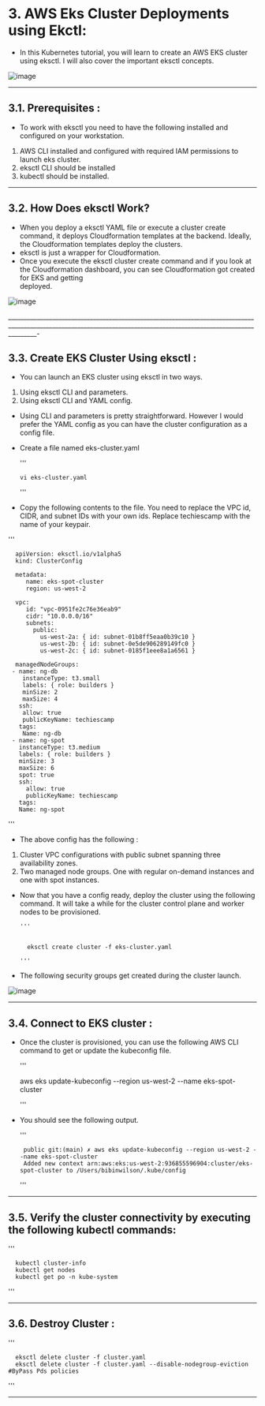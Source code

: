 
# 3. AWS Eks Cluster Deployments using  Ekctl:

+ In this Kubernetes tutorial, you will learn to create an AWS EKS cluster using eksctl. I will also cover the important eksctl concepts.

![image](https://user-images.githubusercontent.com/105772882/227536535-43623f0d-3b7f-4579-9e5f-d547d3ac4b67.png)

_____________________________________________________________________________________________________________________________________________________________________

## 3.1. Prerequisites :

+ To work with eksctl you need to have the following installed and configured on your workstation.
1. AWS CLI installed and configured with required IAM permissions to launch eks cluster.
2. eksctl CLI should be installed
3. kubectl should be installed.

_____________________________________________________________________________________________________________________________________________________________________

## 3.2. How Does eksctl Work?

+ When you deploy a eksctl YAML file or execute a cluster create command, it deploys Cloudformation templates at the backend. Ideally, the Cloudformation templates       deploy the clusters.
+ eksctl is just a wrapper for Cloudformation.
+ Once you execute the eksctl cluster create command and if you look at the Cloudformation dashboard, you can see Cloudformation got created for EKS and getting       
  deployed.

![image](https://user-images.githubusercontent.com/105772882/227537366-d713f91a-3404-4238-9c9a-b6623eac13aa.png)

_____________________________________________________________________________________________________________________________________________________________________-

## 3.3. Create EKS Cluster Using eksctl :

+ You can launch an EKS cluster using eksctl in two ways.
1. Using eksctl CLI and parameters.
2. Using eksctl CLI and YAML config.

+ Using CLI and parameters is pretty straightforward. However I would prefer the YAML config as you can have the cluster configuration as a config file.
+ Create a file named eks-cluster.yaml

    '''
      
      vi eks-cluster.yaml 
    '''
+ Copy the following contents to the file. You need to replace the VPC id, CIDR, and subnet IDs with your own ids. Replace techiescamp with the name of your           keypair.

 
 '''

      apiVersion: eksctl.io/v1alpha5
      kind: ClusterConfig

      metadata:
         name: eks-spot-cluster
         region: us-west-2

      vpc:
         id: "vpc-0951fe2c76e36eab9"
         cidr: "10.0.0.0/16"
         subnets:
           public:
             us-west-2a: { id: subnet-01b8ff5eaa0b39c10 }
             us-west-2b: { id: subnet-0e5de906289149fc0 }
             us-west-2c: { id: subnet-0185f1eee8a1a6561 }

      managedNodeGroups:
     - name: ng-db
        instanceType: t3.small
        labels: { role: builders }
        minSize: 2
        maxSize: 4
       ssh: 
        allow: true
        publicKeyName: techiescamp
       tags:
        Name: ng-db
     - name: ng-spot
       instanceType: t3.medium
       labels: { role: builders }
       minSize: 3
       maxSize: 6
       spot: true
       ssh: 
         allow: true
         publicKeyName: techiescamp
       tags:
       Name: ng-spot
	   
	   
 '''   

+ The above config has the following :
1. Cluster VPC configurations with public subnet spanning three availability zones.
2. Two managed node groups. One with regular on-demand instances and one with spot instances.

+ Now that you have a config ready, deploy the cluster using the following command. It will take a while for the cluster control plane and worker nodes to be provisioned.


      '''
	    
		
		eksctl create cluster -f eks-cluster.yaml
		
	  '''
	  
+ The following security groups get created during the cluster launch.

![image](https://user-images.githubusercontent.com/105772882/227540305-c8b6b60b-3ff3-447a-9333-e742e27aa3a8.png)

_____________________________________________________________________________________________________________________________________________________________________

## 3.4. Connect to EKS cluster :

+ Once the cluster is provisioned, you can use the following AWS CLI command to get or update the kubeconfig file.

   '''
     
	 aws eks update-kubeconfig --region us-west-2 --name eks-spot-cluster

   '''
   
+ You should see the following output.

   '''

       public git:(main) ✗ aws eks update-kubeconfig --region us-west-2 --name eks-spot-cluster
       Added new context arn:aws:eks:us-west-2:936855596904:cluster/eks-spot-cluster to /Users/bibinwilson/.kube/config
   '''


_____________________________________________________________________________________________________________________________________________________________________


## 3.5. Verify the cluster connectivity by executing the following kubectl commands:


   '''
     
	  kubectl cluster-info
      kubectl get nodes
      kubectl get po -n kube-system

   '''

_____________________________________________________________________________________________________________________________________________________________________


## 3.6. Destroy Cluster :


  '''

      eksctl delete cluster -f cluster.yaml
      eksctl delete cluster -f cluster.yaml --disable-nodegroup-eviction   #ByPass Pds policies
  
  '''
_____________________________________________________________________________________________________________________________________________________________________


